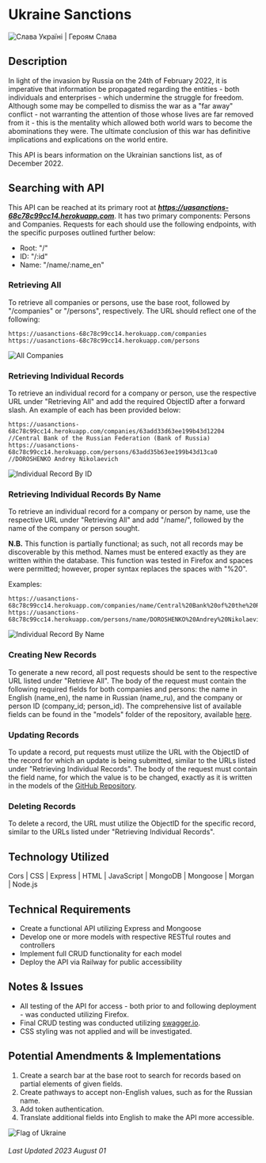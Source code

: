# Ukraine Sanctions

![Слава Україні | Героям Слава](https://res.cloudinary.com/de6y97wif/image/upload/v1677557197/%D1%81%D0%BB%D0%B0%D0%B2%D0%B0_osvufc.jpg)

## Description
In light of the invasion by Russia on the 24th of February 2022, it is imperative that information be propagated regarding the entities - both individuals and enterprises - which undermine the struggle for freedom. Although some may be compelled to dismiss the war as a "far away" conflict - not warranting the attention of those whose lives are far removed from it - this is the mentality which allowed both world wars to become the abominations they were. The ultimate conclusion of this war has definitive implications and explications on the world entire.

This API is bears information on the Ukrainian sanctions list, as of December 2022. 

## Searching with API
This API can be reached at its primary root at ***https://uasanctions-68c78c99cc14.herokuapp.com***. It has two primary components: Persons and Companies. Requests for each should use the following endpoints, with the specific purposes outlined further below:

  - Root: "/"  
  - ID: "/:id"  
  - Name: "/name/:name_en"  

  ### Retrieving All
  To retrieve all companies or persons, use the base root, followed by "/companies" or "/persons", respectively. The URL should reflect one of the following:  

    https://uasanctions-68c78c99cc14.herokuapp.com/companies  
    https://uasanctions-68c78c99cc14.herokuapp.com/persons  

  ![All Companies](https://res.cloudinary.com/de6y97wif/image/upload/v1677557196/ac_odvob4.png)

  ### Retrieving Individual Records
  To retrieve an individual record for a company or person, use the respective URL under "Retrieving All" and add the required ObjectID after a forward slash. An example of each has been provided below:  

    https://uasanctions-68c78c99cc14.herokuapp.com/companies/63add33d63ee199b43d12204  //Central Bank of the Russian Federation (Bank of Russia)  
    https://uasanctions-68c78c99cc14.herokuapp.com/persons/63add35b63ee199b43d13ca0  //DOROSHENKO Andrey Nikolaevich 

  ![Individual Record By ID](https://res.cloudinary.com/de6y97wif/image/upload/v1677557198/icbid_xgbbwx.png) 

  ### Retrieving Individual Records By Name
  To retrieve an individual record for a company or person by name, use the respective URL under "Retrieving All" and add "/name/", followed by the name of the company or person sought. 
  
  **N.B.** This function is partially functional; as such, not all records may be discoverable by this method. Names must be entered exactly as they are written within the database. This function was tested in Firefox and spaces were permitted; however, proper syntax replaces the spaces with "%20".
  
  Examples:  

    https://uasanctions-68c78c99cc14.herokuapp.com/companies/name/Central%20Bank%20of%20the%20Russian%20Federation%20(Bank%20of%20Russia)  
    https://uasanctions-68c78c99cc14.herokuapp.com/persons/name/DOROSHENKO%20Andrey%20Nikolaevich  

  ![Individual Record By Name](https://res.cloudinary.com/de6y97wif/image/upload/v1677557199/ipbn_y9iuhc.png)

  ### Creating New Records
  To generate a new record, all post requests should be sent to the respective URL listed under "Retrieve All". The body of the request must contain the following required fields for both companies and persons: the name in English (name_en), the name in Russian (name_ru), and the company or person ID (company_id; person_id). The comprehensive list of available fields can be found in the "models" folder of the repository, available [here][GitHub_Repository].

  ### Updating Records
  To update a record, put requests must utilize the URL with the ObjectID of the record for which an update is being submitted, similar to the URLs listed under "Retrieving Individual Records". The body of the request must contain the field name, for which the value is to be changed, exactly as it is written in the models of the [GitHub Repository][GitHub_Repository].

  ### Deleting Records
  To delete a record, the URL must utilize the ObjectID for the specific record, similar to the URLs listed under "Retrieving Individual Records". 

## Technology Utilized
 Cors | CSS | Express | HTML | JavaScript | MongoDB | Mongoose | Morgan | Node.js

## Technical Requirements
- Create a functional API utilizing Express and Mongoose
- Develop one or more models with respective RESTful routes and controllers
- Implement full CRUD functionality for each model
- Deploy the API via Railway for public accessibility

## Notes & Issues
- All testing of the API for access - both prior to and following deployment - was conducted utilizing Firefox.
- Final CRUD testing was conducted utilizing [swagger.io][Swagger].
- CSS styling was not applied and will be investigated.

## Potential Amendments & Implementations
1. Create a search bar at the base root to search for records based on partial elements of given fields.
2. Create pathways to accept non-English values, such as for the Russian name.
3. Add token authentication.
4. Translate additional fields into English to make the API more accessible.

![Flag of Ukraine](https://res.cloudinary.com/de6y97wif/image/upload/v1677557214/Ukraine_Flag_mflkgb.jpg)

###### Last Updated 2023 August 01

[GitHub_Repository]: https://github.com/individual-ism/UA_Sanctions_API/
[Swagger]: https://swagger.io/tools/swagger-inspector/
